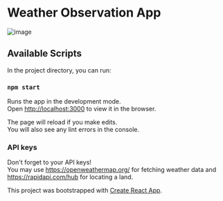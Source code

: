# Weather Observation App
![image](https://github.com/user-attachments/assets/1c6d4393-be85-4c5d-87c0-8336e8002877)

## Available Scripts

In the project directory, you can run:

### `npm start`

Runs the app in the development mode.\
Open [http://localhost:3000](http://localhost:3000) to view it in the browser.

The page will reload if you make edits.\
You will also see any lint errors in the console.

### API keys
Don't forget to your API keys!\
You may use https://openweathermap.org/ for fetching weather data and https://rapidapi.com/hub for locating a land.

This project was bootstrapped with [Create React App](https://github.com/facebook/create-react-app).
